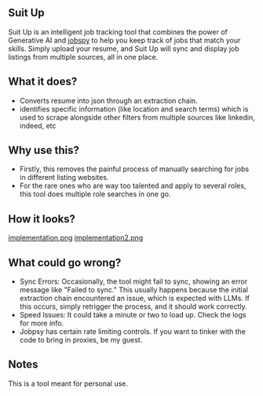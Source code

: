 ## Suit Up
Suit Up is an intelligent job tracking tool that combines the power of Generative AI and [jobspy](https://github.com/Bunsly/JobSpy) to help you keep track of jobs that match your skills. Simply upload your resume, and Suit Up will sync and display job listings from multiple sources, all in one place.

## What it does?

- Converts resume into json through an extraction chain.
- identifies specific information (like location and search terms) which is used to scrape alongside other filters from multiple sources like linkedin, indeed, etc

## Why use this?
- Firstly, this removes the painful process of manually searching for jobs in different listing websites.
- For the rare ones who are way too talented and apply to several roles, this tool does multiple role searches in one go.

## How it looks?
[implementation.png](https://github.com/MinatoNamikaze02/suitup/blob/master/assets/Screenshot%202024-08-17%20at%2012.42.34.png)
[implementation2.png](https://github.com/MinatoNamikaze02/suitup/blob/master/assets/Screenshot%202024-08-17%20at%2012.42.48.png)

## What could go wrong?
- Sync Errors: Occasionally, the tool might fail to sync, showing an error message like "Failed to sync." This usually happens because the initial extraction chain encountered an issue, which is expected with LLMs. If this occurs, simply retrigger the process, and it should work correctly.
- Speed Issues: It could take a minute or two to load up. Check the logs for more info.
- Jobpsy has certain rate limiting controls. If you want to tinker with the code to bring in proxies, be my guest.

## Notes
This is a tool meant for personal use.
